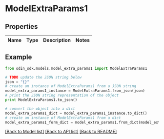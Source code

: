 # ModelExtraParams1


## Properties

Name | Type | Description | Notes
------------ | ------------- | ------------- | -------------

## Example

```python
from odin_sdk.models.model_extra_params1 import ModelExtraParams1

# TODO update the JSON string below
json = "{}"
# create an instance of ModelExtraParams1 from a JSON string
model_extra_params1_instance = ModelExtraParams1.from_json(json)
# print the JSON string representation of the object
print ModelExtraParams1.to_json()

# convert the object into a dict
model_extra_params1_dict = model_extra_params1_instance.to_dict()
# create an instance of ModelExtraParams1 from a dict
model_extra_params1_form_dict = model_extra_params1.from_dict(model_extra_params1_dict)
```
[[Back to Model list]](../README.md#documentation-for-models) [[Back to API list]](../README.md#documentation-for-api-endpoints) [[Back to README]](../README.md)


